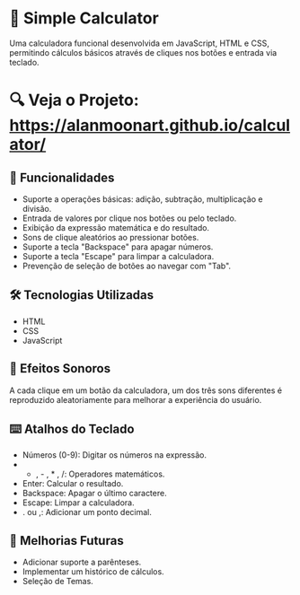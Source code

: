# 🧮 Simple Calculator

Uma calculadora funcional desenvolvida em JavaScript, HTML e CSS, permitindo cálculos básicos através de cliques nos botões e entrada via teclado.

# 🔍 Veja o Projeto: https://alanmoonart.github.io/calculator/

## 🚀 Funcionalidades

- Suporte a operações básicas: adição, subtração, multiplicação e divisão.
- Entrada de valores por clique nos botões ou pelo teclado.
- Exibição da expressão matemática e do resultado.
- Sons de clique aleatórios ao pressionar botões.
- Suporte a tecla "Backspace" para apagar números.
- Suporte a tecla "Escape" para limpar a calculadora.
- Prevenção de seleção de botões ao navegar com "Tab".

## 🛠️ Tecnologias Utilizadas

- HTML
- CSS
- JavaScript

## 🎵 Efeitos Sonoros

A cada clique em um botão da calculadora, um dos três sons diferentes é reproduzido aleatoriamente para melhorar a experiência do usuário.

## ⌨️ Atalhos do Teclado

- Números (0-9): Digitar os números na expressão.
- + , - , * , /: Operadores matemáticos.
- Enter: Calcular o resultado.
- Backspace: Apagar o último caractere.
- Escape: Limpar a calculadora.
- . ou ,: Adicionar um ponto decimal.

## 📌 Melhorias Futuras

- Adicionar suporte a parênteses.
- Implementar um histórico de cálculos.
- Seleção de Temas.
